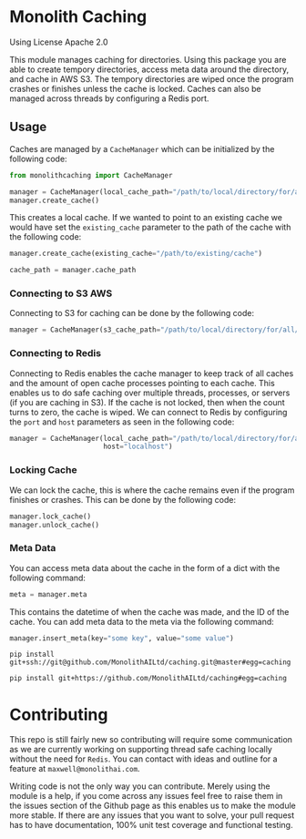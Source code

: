 # Monolith Caching

Using License Apache 2.0 

This module manages caching for directories. Using this package you are able to create tempory
directories, access meta data around the directory, and cache in AWS S3. The tempory directories 
are wiped once the program crashes or finishes unless the cache is locked. Caches can also be managed
across threads by configuring a Redis port.  



## Usage  
Caches are managed by a ```CacheManager``` which can be initialized by the following code:

```python
from monolithcaching import CacheManager

manager = CacheManager(local_cache_path="/path/to/local/directory/for/all/caches")
manager.create_cache()
```
This creates a local cache. If we wanted to point to an existing cache we would have set the 
```existing_cache``` parameter to the path of the cache with the following code:

```python
manager.create_cache(existing_cache="/path/to/existing/cache")

cache_path = manager.cache_path
```

### Connecting to S3 AWS
Connecting to S3 for caching can be done by the following code:

```python
manager = CacheManager(s3_cache_path="/path/to/local/directory/for/all/caches", s3=True)
```

### Connecting to Redis 
Connecting to Redis enables the cache manager to keep track of all caches and the amount of open cache 
processes pointing to each cache. This enables us to do safe caching over multiple threads, processes,
or servers (if you are caching in S3). If the cache is not locked, then when the count turns to zero,
the cache is wiped. We can connect to Redis by configuring the ```port``` and ```host``` parameters 
as seen in the following code:

```python
manager = CacheManager(local_cache_path="/path/to/local/directory/for/all/caches", port=6379, 
                       host="localhost")
```

### Locking Cache 
We can lock the cache, this is where the cache remains even if the program finishes or crashes. This 
can be done by the following code:

```python
manager.lock_cache()
manager.unlock_cache()
```

### Meta Data 
You can access meta data about the cache in the form of a dict with the following command:
```python
meta = manager.meta 
```
This contains the datetime of when the cache was made, and the ID of the cache. You can add meta 
data to the meta via the following command:

```python
manager.insert_meta(key="some key", value="some value")
```

```
pip install git+ssh://git@github.com/MonolithAILtd/caching.git@master#egg=caching
```

```
pip install git+https://github.com/MonolithAILtd/caching#egg=caching
```

# Contributing 
This repo is still fairly new so contributing will require some communication as we are currently working on supporting 
thread safe caching locally without the need for ```Redis```. You can contact with ideas and outline for a feature 
at ```maxwell@monolithai.com```.

Writing code is not the only way you can contribute. Merely using the module is a help, if you come across any issues 
feel free to raise them in the issues section of the Github page as this enables us to make the module more stable.
If there are any issues that you want to solve, your pull request has to have documentation, 100% unit test coverage 
and functional testing. 
